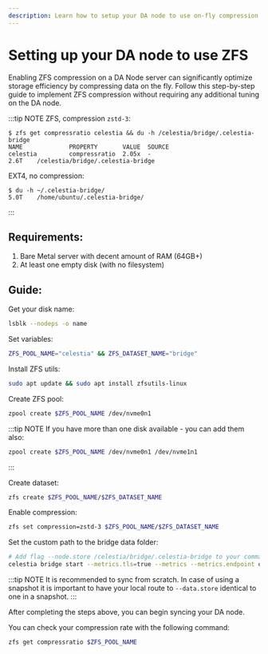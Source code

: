 ```yaml
---
description: Learn how to setup your DA node to use on-fly compression with ZFS.
---
```


# Setting up your DA node to use ZFS

Enabling ZFS compression on a DA Node server can significantly optimize storage efficiency by compressing data on the fly. Follow this step-by-step guide to implement ZFS compression without requiring any additional tuning on the DA node.

:::tip NOTE
ZFS, compression `zstd-3`:
```
$ zfs get compressratio celestia && du -h /celestia/bridge/.celestia-bridge
NAME             PROPERTY       VALUE  SOURCE
celestia         compressratio  2.05x  -
2.6T    /celestia/bridge/.celestia-bridge
```
EXT4, no compression:
```
$ du -h ~/.celestia-bridge/
5.0T    /home/ubuntu/.celestia-bridge/
```
:::

## Requirements:
1. Bare Metal server with decent amount of RAM (64GB+)
2. At least one empty disk (with no filesystem)

## Guide:

Get your disk name:
```sh
lsblk --nodeps -o name
```

Set variables:
```sh
ZFS_POOL_NAME="celestia" && ZFS_DATASET_NAME="bridge"
```

Install ZFS utils:
```sh
sudo apt update && sudo apt install zfsutils-linux
```

Create ZFS pool:
```sh
zpool create $ZFS_POOL_NAME /dev/nvme0n1
```

:::tip NOTE
If you have more than one disk available - you can add them also:
```sh
zpool create $ZFS_POOL_NAME /dev/nvme0n1 /dev/nvme1n1
```
:::

Create dataset:
```sh
zfs create $ZFS_POOL_NAME/$ZFS_DATASET_NAME
```

Enable compression:
```sh
zfs set compression=zstd-3 $ZFS_POOL_NAME/$ZFS_DATASET_NAME
```

Set the custom path to the bridge data folder:
```sh
# Add flag --node.store /celestia/bridge/.celestia-bridge to your command, example:
celestia bridge start --metrics.tls=true --metrics --metrics.endpoint otel.celestia.observer --p2p.metrics --node.store /celestia/bridge/.celestia-bridge
```

:::tip NOTE
It is recommended to sync from scratch. In case of using a snapshot it is important to have your local route to `--data.store` identical to one in a snapshot.
:::

After completing the steps above, you can begin syncing your DA node.

You can check your compression rate with the following command:
```sh
zfs get compressratio $ZFS_POOL_NAME
```
